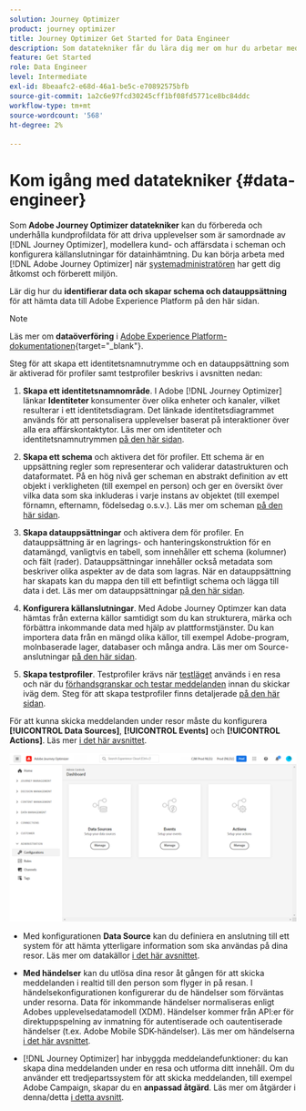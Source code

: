 ```yaml
---
solution: Journey Optimizer
product: journey optimizer
title: Journey Optimizer Get Started for Data Engineer
description: Som datatekniker får du lära dig mer om hur du arbetar med Journey Optimizer
feature: Get Started
role: Data Engineer
level: Intermediate
exl-id: 8beaafc2-e68d-46a1-be5c-e70892575bfb
source-git-commit: 1a2c6e97fcd30245cff1bf08fd5771ce8bc84ddc
workflow-type: tm+mt
source-wordcount: '568'
ht-degree: 2%

---
```


# Kom igång med datatekniker {#data-engineer}

Som **Adobe Journey Optimizer datatekniker** kan du förbereda och underhålla kundprofildata för att driva upplevelser som är samordnade av [!DNL Journey Optimizer], modellera kund- och affärsdata i scheman och konfigurera källanslutningar för datainhämtning. Du kan börja arbeta med [!DNL Adobe Journey Optimizer] när [systemadministratören](administrator.md) har gett dig åtkomst och förberett miljön.


Lär dig hur du **identifierar data och skapar schema och datauppsättning** för att hämta data till Adobe Experience Platform på den här sidan.

>[!NOTE]
>
>Läs mer om **dataöverföring** i [Adobe Experience Platform-dokumentationen](https://experienceleague.adobe.com/docs/experience-platform/ingestion/home.html){target="_blank"}.

Steg för att skapa ett identitetsnamnutrymme och en datauppsättning som är aktiverad för profiler samt testprofiler beskrivs i avsnitten nedan:

1. **Skapa ett identitetsnamnområde**. I Adobe [!DNL Journey Optimizer] länkar **Identiteter** konsumenter över olika enheter och kanaler, vilket resulterar i ett identitetsdiagram. Det länkade identitetsdiagrammet används för att personalisera upplevelser baserat på interaktioner över alla era affärskontaktytor.  Läs mer om identiteter och identitetsnamnutrymmen [på den här sidan](../../audience/get-started-identity.md).

1. **Skapa ett schema** och aktivera det för profiler. Ett schema är en uppsättning regler som representerar och validerar datastrukturen och dataformatet. På en hög nivå ger scheman en abstrakt definition av ett objekt i verkligheten (till exempel en person) och ger en översikt över vilka data som ska inkluderas i varje instans av objektet (till exempel förnamn, efternamn, födelsedag o.s.v.).  Läs mer om scheman [på den här sidan](../../data/get-started-schemas.md).

1. **Skapa datauppsättningar** och aktivera dem för profiler. En datauppsättning är en lagrings- och hanteringskonstruktion för en datamängd, vanligtvis en tabell, som innehåller ett schema (kolumner) och fält (rader). Datauppsättningar innehåller också metadata som beskriver olika aspekter av de data som lagras. När en datauppsättning har skapats kan du mappa den till ett befintligt schema och lägga till data i det. Läs mer om datauppsättningar [på den här sidan](../../data/get-started-datasets.md).

1. **Konfigurera källanslutningar**. Med Adobe Journey Optimzer kan data hämtas från externa källor samtidigt som du kan strukturera, märka och förbättra inkommande data med hjälp av plattformstjänster. Du kan importera data från en mängd olika källor, till exempel Adobe-program, molnbaserade lager, databaser och många andra. Läs mer om Source-anslutningar [på den här sidan](../get-started-sources.md).

1. **Skapa testprofiler**. Testprofiler krävs när [testläget](../../building-journeys/testing-the-journey.md) används i en resa och när du [förhandsgranskar och testar meddelanden](../../content-management/preview-test.md) innan du skickar iväg dem. Steg för att skapa testprofiler finns detaljerade [på den här sidan](../../audience/creating-test-profiles.md).


För att kunna skicka meddelanden under resor måste du konfigurera **[!UICONTROL Data Sources]**, **[!UICONTROL Events]** och **[!UICONTROL Actions]**. Läs mer [i det här avsnittet](../../configuration/about-data-sources-events-actions.md).

![](../assets/admin-menu.png)

* Med konfigurationen **Data Source** kan du definiera en anslutning till ett system för att hämta ytterligare information som ska användas på dina resor. Läs mer om datakällor [i det här avsnittet](../../datasource/about-data-sources.md).

* **Med händelser** kan du utlösa dina resor åt gången för att skicka meddelanden i realtid till den person som flyger in på resan. I händelsekonfigurationen konfigurerar du de händelser som förväntas under resorna. Data för inkommande händelser normaliseras enligt Adobes upplevelsedatamodell (XDM). Händelser kommer från API:er för direktuppspelning av inmatning för autentiserade och oautentiserade händelser (t.ex. Adobe Mobile SDK-händelser). Läs mer om händelserna [i det här avsnittet](../../event/about-events.md).

* [!DNL Journey Optimizer] har inbyggda meddelandefunktioner: du kan skapa dina meddelanden under en resa och utforma ditt innehåll. Om du använder ett tredjepartssystem för att skicka meddelanden, till exempel Adobe Campaign, skapar du en **anpassad åtgärd**. Läs mer om åtgärder i denna/detta [i detta avsnitt](../../action/action.md).
